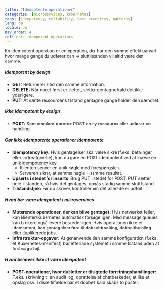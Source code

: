 ```yaml
---
title: "Idempotente operationer"
categories: [microservices, kubernetes]
tags: [idempotency, reliability, best practices, patterns]
lang: da
locale: da
nav_order: 4
ref: note-idempotent-operations
---
```

En idempotent operation er en operation, der har den samme effekt uanset hvor mange gange du udfører den ⇒ sluttilstanden vil altid være den samme.  

##### Idempotent by design
- **GET:** Returnerer altid den samme information.  
- **DELETE:** Når noget først er slettet, sletter gentagne kald det ikke yderligere.  
- **PUT:** At sætte ressourcens tilstand gentagne gange holder den uændret.  

##### Ikke idempotent by design
- **POST:** Som standard opretter POST en ny ressource eller udløser en handling.  

##### Gør ikke-idempotente operationer idempotente
- **Idempotency key:** Hvis gentagelser skal være sikre (f.eks. betalinger eller ordreafgivelse), kan du gøre en POST idempotent ved at kræve en unik idempotency key.  
    - Klienten sender en unik nøgle med forespørgslen.  
    - Serveren sikrer, at samme nøgle = samme resultat.  
- **Upserts i stedet for inserts:** Brug PUT i stedet for POST. PUT sætter hele tilstanden, så hvis det gentages, opnås stadig samme sluttilstand.  
- **Tilstandstjek:** Før du skriver, kontroller om det allerede er udført.  

##### Hvad bør være idempotent i microservices
- **Muterende operationer, der kan blive gentaget:** Hvis netværket fejler, kan klienter/Kubernetes automatisk forsøge igen. Med message queues kan brokere også levere beskeder igen. Hvis operationen ikke er idempotent, kan gentagelser føre til dobbeltbooking, dobbeltbetaling eller duplikerede jobs.  
- **Infrastruktur-opgaver:** At genanvende den samme konfiguration (f.eks. et Kubernetes-manifest) bør efterlade systemet i samme tilstand uden at forårsage fejl.  

##### Hvad behøver ikke at være idempotent
- **POST-operationer, hvor dubletter er tilsigtede forretningshandlinger:** F.eks. skrivning til en audit log, oprettelse af chatbeskeder, at like et opslag osv. I disse tilfælde bør et dobbelt kald skabe to poster.  